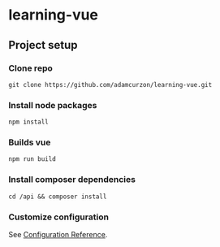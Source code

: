 # learning-vue

## Project setup
### Clone repo
```
git clone https://github.com/adamcurzon/learning-vue.git
```
### Install node packages
```
npm install
```

### Builds vue
```
npm run build
```

### Install composer dependencies
```
cd /api && composer install
```


### Customize configuration
See [Configuration Reference](https://cli.vuejs.org/config/).
